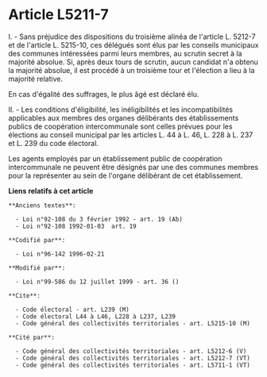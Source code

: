 # Article L5211-7

I. - Sans préjudice des dispositions du troisième alinéa de l'article L. 5212-7 et de l'article L. 5215-10, ces délégués sont
élus par les conseils municipaux des communes intéressées parmi leurs membres, au scrutin secret à la majorité absolue. Si,
après deux tours de scrutin, aucun candidat n'a obtenu la majorité absolue, il est procédé à un troisième tour et l'élection
a lieu à la majorité relative.

En cas d'égalité des suffrages, le plus âgé est déclaré élu.

II. - Les conditions d'éligibilité, les inéligibilités et les incompatibilités applicables aux membres des organes
délibérants des établissements publics de coopération intercommunale sont celles prévues pour les élections au conseil
municipal par les articles L. 44 à L. 46, L. 228 à L. 237 et L. 239 du code électoral.

Les agents employés par un établissement public de coopération intercommunale ne peuvent être désignés par une des communes
membres pour la représenter au sein de l'organe délibérant de cet établissement.

**Liens relatifs à cet article**

	**Anciens textes**:

	  - Loi n°92-108 du 3 février 1992 - art. 19 (Ab)
	  - Loi n°92-108 1992-01-03  art. 19

	**Codifié par**:

	  - Loi n°96-142 1996-02-21

	**Modifié par**:

	  - Loi n°99-586 du 12 juillet 1999 - art. 36 ()

	**Cite**:

	  - Code électoral - art. L239 (M)
	  - Code électoral L44 à L46, L228 à L237, L239
	  - Code général des collectivités territoriales - art. L5215-10 (M)

	**Cité par**:

	  - Code général des collectivités territoriales - art. L5212-6 (V)
	  - Code général des collectivités territoriales - art. L5212-7 (VT)
	  - Code général des collectivités territoriales - art. L5711-1 (VT)
